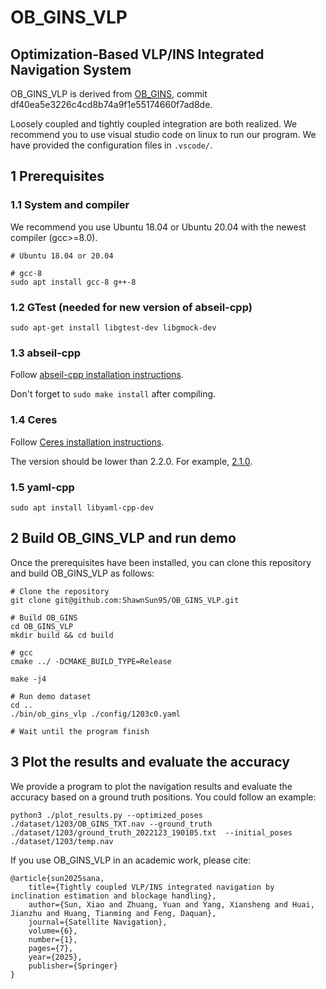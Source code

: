 # OB_GINS_VLP

## Optimization-Based VLP/INS Integrated Navigation System

OB_GINS_VLP is derived from [OB_GINS](https://github.com/i2Nav-WHU/OB_GINS), commit df40ea5e3226c4cd8b74a9f1e55174660f7ad8de.

Loosely coupled and tightly coupled integration are both realized. We recommend you to use visual studio code on linux to run our program. We have provided the configuration files in `.vscode/`.

## 1 Prerequisites

### 1.1 System and compiler

We recommend you use Ubuntu 18.04 or Ubuntu 20.04 with the newest compiler (gcc>=8.0).

```shell
# Ubuntu 18.04 or 20.04

# gcc-8
sudo apt install gcc-8 g++-8
```

### 1.2 GTest (needed for new version of abseil-cpp)

```shell
sudo apt-get install libgtest-dev libgmock-dev
```

### 1.3 abseil-cpp

Follow [abseil-cpp installation instructions](https://abseil.io/docs/cpp/quickstart-cmake.html).

Don't forget to `sudo make install` after compiling.

### 1.4 Ceres

Follow [Ceres installation instructions](http://ceres-solver.org/installation.html). 

The version should be lower than 2.2.0. For example, [2.1.0](http://ceres-solver.org/ceres-solver-2.1.0.tar.gz).

### 1.5 yaml-cpp

```shell
sudo apt install libyaml-cpp-dev
```

## 2 Build OB_GINS_VLP and run demo

Once the prerequisites have been installed, you can clone this repository and build OB_GINS_VLP as follows:

```shell
# Clone the repository
git clone git@github.com:ShawnSun95/OB_GINS_VLP.git

# Build OB_GINS
cd OB_GINS_VLP
mkdir build && cd build

# gcc
cmake ../ -DCMAKE_BUILD_TYPE=Release

make -j4

# Run demo dataset
cd ..
./bin/ob_gins_vlp ./config/1203c0.yaml

# Wait until the program finish
```

## 3 Plot the results and evaluate the accuracy

We provide a program to plot the navigation results and evaluate the accuracy based on a ground truth positions. You could follow an example:

```shell
python3 ./plot_results.py --optimized_poses ./dataset/1203/OB_GINS_TXT.nav --ground_truth ./dataset/1203/ground_truth_2022123_190105.txt  --initial_poses ./dataset/1203/temp.nav
```

If you use OB_GINS_VLP in an academic work, please cite:

    @article{sun2025sana,
        title={Tightly coupled VLP/INS integrated navigation by inclination estimation and blockage handling},
        author={Sun, Xiao and Zhuang, Yuan and Yang, Xiansheng and Huai, Jianzhu and Huang, Tianming and Feng, Daquan},
        journal={Satellite Navigation},
        volume={6},
        number={1},
        pages={7},
        year={2025},
        publisher={Springer}
    }